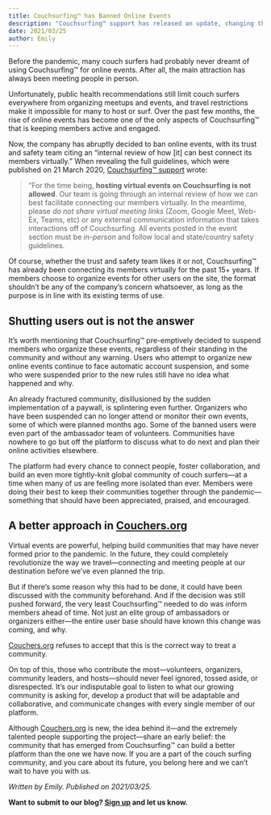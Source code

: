 ```yaml
---
title: Couchsurfing™ has Banned Online Events
description: "Couchsurfing™ support has released an update, changing the policy to ban virtual events across the platform."
date: 2021/03/25
author: Emily
---
```


Before the pandemic, many couch surfers had probably never dreamt of using Couchsurfing&#8482; for online events. After all, the main attraction has always been meeting people in person. 

Unfortunately, public health recommendations still limit couch surfers everywhere from organizing meetups and events, and travel restrictions make it impossible for many to host or surf. Over the past few months, the rise of online events has become one of the only aspects of Couchsurfing&#8482; that is keeping members active and engaged. 

Now, the company has abruptly decided to ban online events, with its trust and safety team citing an “internal review of how [it] can best connect its members virtually.” When revealing the full guidelines, which were published on 21 March 2020, [Couchsurfing&#8482; support](https://support.couchsurfing.org/hc/en-us/articles/360055324374) wrote:

> “For the time being, **hosting virtual events on Couchsurfing is not allowed**. Our team is going through an internal review of how we can best facilitate connecting our members virtually. In the meantime, please *do not share virtual meeting links* (Zoom, Google Meet, Web-Ex, Teams, etc) or any external communication information that takes interactions off of Couchsurfing. All events posted in the event section must be *in-person* and follow local and state/country safety guidelines.

Of course, whether the trust and safety team likes it or not, Couchsurfing&#8482; has already been connecting its members virtually for the past 15+ years. If members choose to organize events for other users on the site, the format shouldn’t be any of the company’s concern whatsoever, as long as the purpose is in line with its existing terms of use. 

## Shutting users out is not the answer

It’s worth mentioning that Couchsurfing&#8482; pre-emptively decided to suspend members who organize these events, regardless of their standing in the community and without any warning. Users who attempt to organize new online events continue to face automatic account suspension, and some who were suspended prior to the new rules still have no idea what happened and why.

An already fractured community, disillusioned by the sudden implementation of a paywall, is splintering even further. Organizers who have been suspended can no longer attend or monitor their own events, some of which were planned months ago. Some of the banned users were even part of the ambassador team of volunteers. Communities have nowhere to go but off the platform to discuss what to do next and plan their online activities elsewhere.

The platform had every chance to connect people, foster collaboration, and build an even more tightly-knit global community of couch surfers—at a time when many of us are feeling more isolated than ever. Members were doing their best to keep their communities together through the pandemic—something that should have been appreciated, praised, and encouraged. 

## A better approach in [Couchers.org](/)

Virtual events are powerful, helping build communities that may have never formed prior to the pandemic. In the future, they could completely revolutionize the way we travel—connecting and meeting people at our destination before we’ve even planned the trip.

But if there’s some reason why this had to be done, it could have been discussed with the community beforehand. And if the decision was still pushed forward, the very least Couchsurfing&#8482; needed to do was inform members ahead of time. Not just an elite group of ambassadors or organizers either—the entire user base should have known this change was coming, and why.

[Couchers.org](/) refuses to accept that this is the correct way to treat a community. 

On top of this, those who contribute the most—volunteers, organizers, community leaders, and hosts—should never feel ignored, tossed aside, or disrespected. It’s our indisputable goal to listen to what our growing community is asking for, develop a product that will be adaptable and collaborative, and communicate changes with every single member of our platform. 

Although [Couchers.org](/) is new, the idea behind it—and the extremely talented people supporting the project—share an early belief: the community that has emerged from Couchsurfing&#8482; can build a better platform than the one we have now. If you are a part of the couch surfing community, and you care about its future, you belong here and we can’t wait to have you with us.

*Written by Emily. Published on 2021/03/25.*

**Want to submit to our blog? [Sign up](/signup) and let us know.**